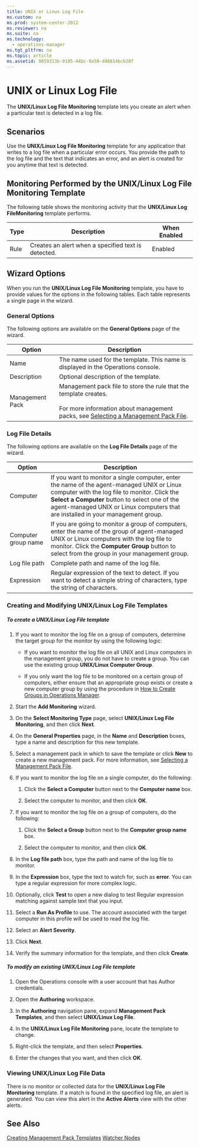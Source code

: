 ```yaml
---
title: UNIX or Linux Log File
ms.custom: na
ms.prod: system-center-2012
ms.reviewer: na
ms.suite: na
ms.technology: 
  - operations-manager
ms.tgt_pltfrm: na
ms.topic: article
ms.assetid: 9859313b-9105-44bc-9a50-d48814bcb28f
---
```

# UNIX or Linux Log File
The **UNIX\/Linux Log File Monitoring** template lets you create an alert when a particular text is detected in a log file.

## Scenarios
Use the **UNIX\/Linux Log File Monitoring** template for any application that writes to a log file when a particular error occurs. You provide the path to the log file and the text that indicates an error, and an alert is created for you anytime that text is detected.

## Monitoring Performed by the UNIX\/Linux Log File Monitoring Template
The following table shows the monitoring activity that the **UNIX\/Linux Log FileMonitoring**  template performs.

|Type|Description|When Enabled|
|--------|---------------|----------------|
|Rule|Creates an alert when a specified text is detected.|Enabled|

## <a name="Options"></a>Wizard Options
When you run the **UNIX\/Linux Log File Monitoring** template, you have to provide values for the options in the following tables. Each table represents a single page in the wizard.

### General Options
The following options are available on the **General Options** page of the wizard.

|Option|Description|
|----------|---------------|
|Name|The name used for the template. This name is displayed in the Operations console.|
|Description|Optional description of the template.|
|Management Pack|Management pack file to store the rule that the template creates.<br /><br />For more information about management packs, see [Selecting a Management Pack File](./Selecting-a-Management-Pack-File.md).|

### Log File Details
The following options are available on the **Log File Details** page of the wizard.

|Option|Description|
|----------|---------------|
|Computer|If you want to monitor a single computer, enter the name of the agent\-managed UNIX or Linux computer with the log file to monitor. Click the **Select a Computer** button to select one of the agent\-managed UNIX or Linux computers that are installed in your management group.|
|Computer group name|If you are going to monitor a group of computers, enter the name of the group of agent\-managed UNIX or Linux computers with the log file to monitor. Click the **Computer Group** button to select from the group in your management group.|
|Log file path|Complete path and name of the log file.|
|Expression|Regular expression of the text to detect. If you want to detect a simple string of characters, type the string of characters.|

### Creating and Modifying UNIX\/Linux Log File Templates

##### To create a UNIX\/Linux Log File template

1.  If you want to monitor the log file on a group of computers, determine the target group for the monitor by using the following logic:

    -   If you want to monitor the log file on all UNIX and Linux computers in the management group, you do not have to create a group. You can use the existing group **UNIX\/Linux Computer Group**.

    -   If you only want the log file to be monitored on a certain group of computers, either ensure that an appropriate group exists or create a new computer group by using the procedure in [How to Create Groups in Operations Manager](./How-to-Create-Groups-in-Operations-Manager.md).

2.  Start the **Add Monitoring** wizard.

3.  On the **Select Monitoring Type** page, select **UNIX\/Linux Log File Monitoring**, and then click **Next**.

4.  On the **General Properties** page, in the **Name** and **Description** boxes, type a name and description for this new template.

5.  Select a management pack in which to save the template or click **New** to create a new management pack. For more information, see [Selecting a Management Pack File](./Selecting-a-Management-Pack-File.md).

6.  If you want to monitor the log file on a single computer, do the following:

    1.  Click the **Select a Computer** button next to the **Computer name** box.

    2.  Select the computer to monitor, and then click **OK**.

7.  If you want to monitor the log file on a group of computers, do the following:

    1.  Click the **Select a Group** button next to the **Computer group name** box.

    2.  Select the computer to monitor, and then click **OK**.

8.  In the **Log file path** box, type the path and name of the log file to monitor.

9. In the **Expression** box, type the text to watch for, such as **error**. You can type a regular expression for more complex logic.

10. Optionally, click **Test** to open a new dialog to test Regular expression matching against sample text that you input.

11. Select a **Run As Profile** to use. The account associated with the target computer in this profile will be used to read the log file.

12. Select an **Alert Severity**.

13. Click **Next**.

14. Verify the summary information for the template, and then click **Create**.

##### To modify an existing UNIX\/Linux Log File template

1.  Open the Operations console with a user account that has Author credentials.

2.  Open the **Authoring** workspace.

3.  In the **Authoring** navigation pane, expand **Management Pack Templates**, and then select **UNIX\/Linux Log File**.

4.  In the **UNIX\/Linux Log File Monitoring** pane, locate the template to change.

5.  Right\-click the template, and then select **Properties**.

6.  Enter the changes that you want, and then click **OK**.

### Viewing UNIX\/Linux Log File Data
There is no monitor or collected data for the **UNIX\/Linux Log File Monitoring** template. If a match is found in the specified log file, an alert is generated. You can view this alert in the **Active Alerts** view with the other alerts.

## See Also
[Creating Management Pack Templates](./Creating-Management-Pack-Templates.md)
[Watcher Nodes](./Watcher-Nodes.md)


